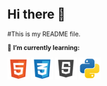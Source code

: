 # Hi there 👋
#This is my README file. 

<i></i>
<b></b>
🌱 **I’m currently learning:**
<p align="left">
<img src="html.svg" alt="html" width="50">
<img src="css.svg" alt="css" width="50">
<img src="js2.svg" alt="javaScript" width="50">
 <img src="python.svg" alt="python" width="50">
</p>






<!--
**Eidanas/Eidanas** is a ✨ _special_ ✨ repository because its `README.md` (this file) appears on your GitHub profile.

Here are some ideas to get you started:

- 🔭 I’m currently working on ...
- 🌱 I’m currently learning ...
- 👯 I’m looking to collaborate on ...
- 🤔 I’m looking for help with ...
- 💬 Ask me about ...
- 📫 How to reach me: ...
- 😄 Pronouns: ...
- ⚡ Fun fact: ...
-->
